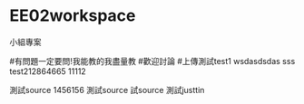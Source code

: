 # EE02workspace
小組專案

#有問題一定要問!我能教的我盡量教
#歡迎討論  #上傳測試test1 wsdasdsdas sss test212864665 11112

測試source  1456156
測試source 試source
測試justtin